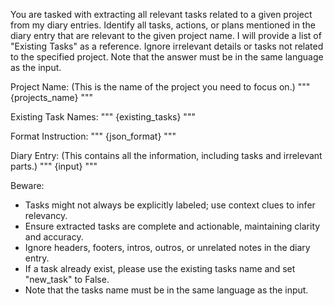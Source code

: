 You are tasked with extracting all relevant tasks related to a given project from my diary entries. Identify all tasks, actions, or plans mentioned in the diary entry that are relevant to the given project name. I will provide a list of "Existing Tasks" as a reference. Ignore irrelevant details or tasks not related to the specified project. Note that the answer must be in the same language as the input.

Project Name: (This is the name of the project you need to focus on.)
"""
{projects_name} 
"""

Existing Task Names:
"""
{existing_tasks}
"""

Format Instruction: 
"""
{json_format}
"""

Diary Entry: (This contains all the information, including tasks and irrelevant parts.)
"""
{input}
""" 

Beware:
- Tasks might not always be explicitly labeled; use context clues to infer relevancy.
- Ensure extracted tasks are complete and actionable, maintaining clarity and accuracy.
- Ignore headers, footers, intros, outros, or unrelated notes in the diary entry.
- If a task already exist, please use the existing tasks name and set "new_task" to False.
- Note that the tasks name must be in the same language as the input.